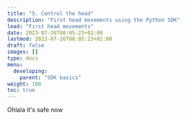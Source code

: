 ```yaml
---
title: "5. Control the head"
description: "First head movements using the Python SDK"
lead: "First head movements"
date: 2023-07-26T08:05:23+02:00
lastmod: 2023-07-26T08:05:23+02:00
draft: false
images: []
type: docs
menu:
  developing:
    parent: "SDK basics"
weight: 100
toc: true
---
```


Ohlala it's safe now